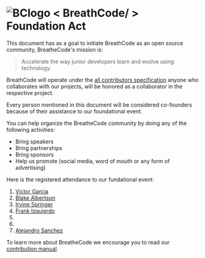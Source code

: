 # ![BClogo](https://camo.githubusercontent.com/030f4482ea4a558949ef0d088bb42d947214c9fb/68747470733a2f2f6173736574732e62726561746865636f2e64652f617069732f696d672f696d616765732e7068703f626c6f622672616e646f6d266361743d69636f6e26746167733d62726561746865636f64652c3332) < BreathCode/ >  Foundation Act

This document has as a goal to initiate BreathCode as an open source community, BreatheCode's mission is:

> Accelerate the way junior developers learn and evolve using technology.

BreathCode will operate under the [all contributors specification](https://github.com/jfmengels/all-contributors-cli) anyone who collaborates with our projects, will be honored as a collaborator in the respective project.

Every person mentioned in this document will be considered co-founders because of their assistance to our foundational event.

You can help organize the BreatheCode community by doing any of the following activities:

+ Bring speakers 
+ Bring partnerships 
+ Bring sponsors
+ Help us promote (social media, word of mouth or any form of advertising)

Here is the registered attendance to our fundational event:

1.  [Victor Garcia](https://github.com/vicks1008/)
2.  [Blake Albertson](https://github.com/pandahacker)
3.  [Irvine Springer](https://github.com/Smokeychang)
4.  [Frank Izquierdo](https://github.com/kodi24fever)
5.
6.
7. [Alejandro Sanchez](https://www.github.com/alesanchezr)

To learn more about BreatheCode we encourage you to read our [contribution manual](https://github.com/breatheco-de/main-documentation).
